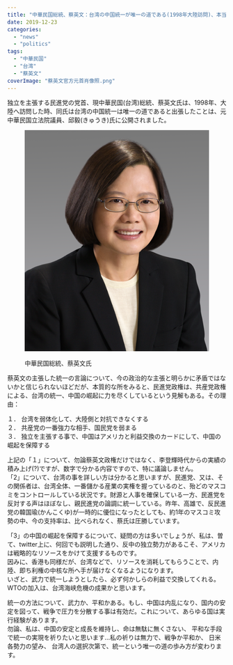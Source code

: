 ```yaml
---
title: "中華民国総統、蔡英文：台湾の中国統一が唯一の道である(1998年大陸訪問)、本当の親中派？"
date: 2019-12-23
categories: 
  - "news"
  - "politics"
tags: 
  - "中華民国"
  - "台湾"
  - "蔡英文"
coverImage: "蔡英文官方元首肖像照.png"
---
```


独立を主張する民進党の党首、現中華民国(台湾)総統、蔡英文氏は、1998年、大陸へ訪問した時、同氏は台湾の中国統一は唯一の道であると出張したことは、元中華民国立法院議員、邱毅(きゅうき)氏に公開されました。

<figure>

![](images/蔡英文官方元首肖像照.png)

<figcaption>

中華民国総統、蔡英文氏

</figcaption>

</figure>

蔡英文の主張した統一の言論について、今の政治的な主張と明らかに矛盾ではないかと信じられないほどだが、本質的な所をみると、民進党政権は、共産党政権による、台湾の統一、中国の崛起に力を尽くしているという見解もある。その理由：

１． 台湾を弱体化して、大陸側と対抗できなくする  
２． 共産党の一番強力な相手、国民党を弱まる  
３． 独立を主張する事で、中国はアメリカと利益交換のカードにして、中国の崛起を保障する

上記の「１」について、勿論蔡英文政権だけではなく、李登輝時代からの実績の積み上げ(?)ですが、数字で分かる内容ですので、特に議論しません。  
「2」について、台湾の事を詳しい方は分かると思いますが、民進党、又は、その関係者は、台湾全体、一番儲かる産業の実権を握っているのと、殆どのマスコミをコントロールしている状況です。財源と人事を確保している一方、民進党を反対する声はほぼなし、親民進党の論調に統一している。昨年、高雄で、反民進党の韓国瑜(かんこくゆ)が一時的に優位になったとしても、約1年のマスコミ攻勢の中、今の支持率は、比べられなく、蔡氏は圧勝しています。

「3」の中国の崛起を保障するについて、疑問の方は多いでしょうが、私は、曽て、twitter上に、何回でも説明した通り、反中の独立勢力があるこそ、アメリカは戦略的なリソースをかけて支援するものです。  
因みに、香港も同様だが、台湾などで、リソースを消耗してもらうことで、内陸、即ち利権の中核な所へ手が届けなくなるようになります。  
いざと、武力で統一しようとしたら、必ず何かしらの利益で交換してくれる。WTOの加入は、台湾海峡危機の成果かと思います。

統一の方法について、武力か、平和かある。もし、中国は内乱になり、国内の安定を図って、戦争で圧力を分散する事は有効だ。これについて、あらゆる国は実行経験があります。  
勿論、私は、中国の安定と成長を維持し、命は無駄に無くさない、 平和な手段で統一の実現を祈りたいと思います…私の祈りは無力で、戦争か平和か、 日米各勢力の望み、 台湾人の選択次第で、統一という唯一の道の歩み方が変わります。
